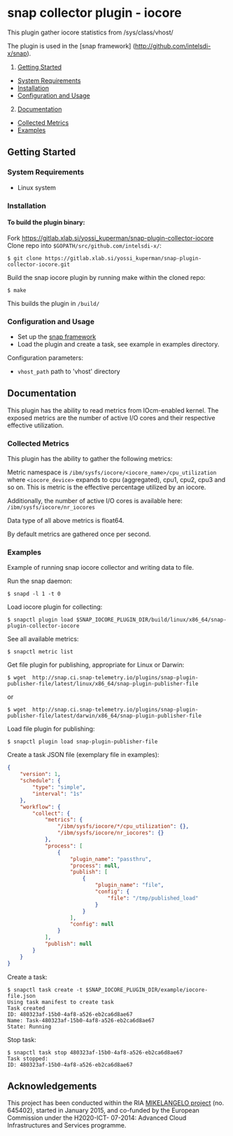 # snap collector plugin - iocore

This plugin gather iocore statistics from /sys/class/vhost/
															
The plugin is used in the [snap framework] (http://github.com/intelsdi-x/snap).				

1. [Getting Started](#getting-started)
  * [System Requirements](#system-requirements)
  * [Installation](#installation)
  * [Configuration and Usage](#configuration-and-usage)
2. [Documentation](#documentation)
  * [Collected Metrics](#collected-metrics)
  * [Examples](#examples)

## Getting Started

### System Requirements

- Linux system

### Installation

#### To build the plugin binary:

Fork https://gitlab.xlab.si/yossi_kuperman/snap-plugin-collector-iocore
Clone repo into `$GOPATH/src/github.com/intelsdi-x/`:

```
$ git clone https://gitlab.xlab.si/yossi_kuperman/snap-plugin-collector-iocore.git
```

Build the snap iocore plugin by running make within the cloned repo:
```
$ make
```
This builds the plugin in `/build/`

### Configuration and Usage

* Set up the [snap framework](https://github.com/intelsdi-x/snap/blob/master/README.md#getting-started)
* Load the plugin and create a task, see example in examples directory.

Configuration parameters:
- `vhost_path` path to 'vhost' directory

## Documentation

This plugin has the ability to read metrics from IOcm-enabled kernel. The exposed metrics are the number of active I/O cores and their respective effective utilization.

### Collected Metrics
This plugin has the ability to gather the following metrics:
                                                                                                
Metric namespace is `/ibm/sysfs/iocore/<iocore_name>/cpu_utilization` where `<iocore_device>` expands to cpu (aggregated), cpu1, cpu2, cpu3 and so on.
This is metric is the effective percentage utilized by an iocore. 

Additionally, the number of active I/O cores is available here: `/ibm/sysfs/iocore/nr_iocores`

Data type of all above metrics is float64.

By default metrics are gathered once per second.

### Examples

Example of running snap iocore collector and writing data to file.

Run the snap daemon:
```
$ snapd -l 1 -t 0
```

Load iocore plugin for collecting:
```
$ snapctl plugin load $SNAP_IOCORE_PLUGIN_DIR/build/linux/x86_64/snap-plugin-collector-iocore
```
See all available metrics:
```
$ snapctl metric list
```

Get file plugin for publishing, appropriate for Linux or Darwin:
```
$ wget  http://snap.ci.snap-telemetry.io/plugins/snap-plugin-publisher-file/latest/linux/x86_64/snap-plugin-publisher-file
```
or
```
$ wget  http://snap.ci.snap-telemetry.io/plugins/snap-plugin-publisher-file/latest/darwin/x86_64/snap-plugin-publisher-file
```

Load file plugin for publishing:
```
$ snapctl plugin load snap-plugin-publisher-file
```

Create a task JSON file (exemplary file in examples):
```json
{
    "version": 1,
    "schedule": {
        "type": "simple",
        "interval": "1s"
    },
    "workflow": {
        "collect": {
            "metrics": {
                "/ibm/sysfs/iocore/*/cpu_utilization": {},
                "/ibm/sysfs/iocore/nr_iocores": {}
            },
            "process": [
                {
                    "plugin_name": "passthru",
                    "process": null,
                    "publish": [
                        {
                            "plugin_name": "file",
                            "config": {
                                "file": "/tmp/published_load"
                            }
                        }
                    ],
                    "config": null
                }
            ],
            "publish": null
        }
    }
}
```

Create a task:
```
$ snapctl task create -t $SNAP_IOCORE_PLUGIN_DIR/example/iocore-file.json
Using task manifest to create task
Task created
ID: 480323af-15b0-4af8-a526-eb2ca6d8ae67
Name: Task-480323af-15b0-4af8-a526-eb2ca6d8ae67
State: Running
```

Stop task:
```
$ snapctl task stop 480323af-15b0-4af8-a526-eb2ca6d8ae67
Task stopped:
ID: 480323af-15b0-4af8-a526-eb2ca6d8ae67
```

## Acknowledgements

This project has been conducted within the RIA [MIKELANGELO 
project](https://www.mikelangelo-project.eu) (no.  645402), started in January
2015, and co-funded by the European Commission under the H2020-ICT- 07-2014:
Advanced Cloud Infrastructures and Services programme.
